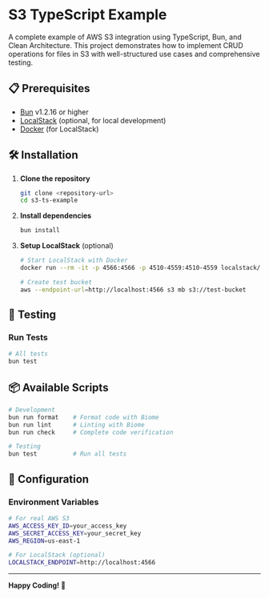 # S3 TypeScript Example

A complete example of AWS S3 integration using TypeScript, Bun, and Clean Architecture. This project demonstrates how to implement CRUD operations for files in S3 with well-structured use cases and comprehensive testing.

## 📋 Prerequisites

- [Bun](https://bun.sh/) v1.2.16 or higher
- [LocalStack](https://localstack.cloud/) (optional, for local development)
- [Docker](https://www.docker.com/) (for LocalStack)

## 🛠️ Installation

1. **Clone the repository**
   ```bash
   git clone <repository-url>
   cd s3-ts-example
   ```

2. **Install dependencies**
   ```bash
   bun install
   ```

3. **Setup LocalStack** (optional)
   ```bash
   # Start LocalStack with Docker
   docker run --rm -it -p 4566:4566 -p 4510-4559:4510-4559 localstack/localstack
   
   # Create test bucket
   aws --endpoint-url=http://localhost:4566 s3 mb s3://test-bucket
   ```
## 🧪 Testing

### Run Tests
```bash
# All tests
bun test

```

## 📦 Available Scripts

```bash
# Development
bun run format    # Format code with Biome
bun run lint      # Linting with Biome
bun run check     # Complete code verification

# Testing
bun test          # Run all tests
```

## 🔧 Configuration

### Environment Variables
```bash
# For real AWS S3
AWS_ACCESS_KEY_ID=your_access_key
AWS_SECRET_ACCESS_KEY=your_secret_key
AWS_REGION=us-east-1

# For LocalStack (optional)
LOCALSTACK_ENDPOINT=http://localhost:4566
```

---

**Happy Coding! 🚀**
